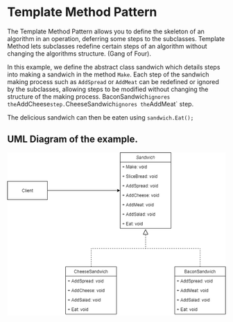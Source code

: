 # Template Method Pattern

The Template Method Pattern allows you to define the skeleton of an algorithm in an operation, deferring some steps to the subclasses. Template Method lets subclasses redefine certain steps of an algorithm without changing the algorithms structure. (Gang of Four).

In this example, we define the abstract class sandwich which details steps into making a sandwich in the method `Make`. Each step of the sandwich making process such as `AddSpread` or `AddMeat` can be redefined or ignored by the subclasses, allowing steps to be modified without changing the structure of the making process. BaconSandwich` ignores the `AddCheese` step. `CheeseSandwich` ignores the `AddMeat` step.

The delicious sandwich can then be eaten using `sandwich.Eat();`

## UML Diagram of the example.
![](TemplateMethodPattern.png)
